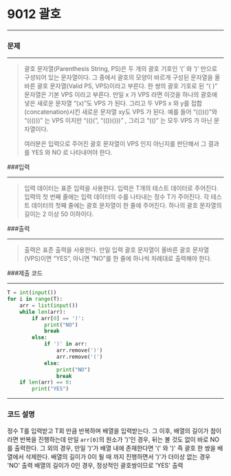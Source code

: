 # 9012 괄호

---

### 문제

---

>괄호 문자열(Parenthesis String, PS)은 두 개의 괄호 기호인 ‘(’ 와 ‘)’ 만으로 구성되어 있는 문자열이다. 그 중에서 괄호의 모양이 바르게 구성된 문자열을 올바른 괄호 문자열(Valid PS, VPS)이라고 부른다. 한 쌍의 괄호 기호로 된 “( )” 문자열은 기본 VPS 이라고 부른다. 만일 x 가 VPS 라면 이것을 하나의 괄호에 넣은 새로운 문자열 “(x)”도 VPS 가 된다. 그리고 두 VPS x 와 y를 접합(concatenation)시킨 새로운 문자열 xy도 VPS 가 된다. 예를 들어 “(())()”와 “((()))” 는 VPS 이지만 “(()(”, “(())()))” , 그리고 “(()” 는 모두 VPS 가 아닌 문자열이다. 
>
>여러분은 입력으로 주어진 괄호 문자열이 VPS 인지 아닌지를 판단해서 그 결과를 YES 와 NO 로 나타내어야 한다. 

###입력

---

>입력 데이터는 표준 입력을 사용한다. 입력은 T개의 테스트 데이터로 주어진다. 입력의 첫 번째 줄에는 입력 데이터의 수를 나타내는 정수 T가 주어진다. 각 테스트 데이터의 첫째 줄에는 괄호 문자열이 한 줄에 주어진다. 하나의 괄호 문자열의 길이는 2 이상 50 이하이다. 

###출력

---

>출력은 표준 출력을 사용한다. 만일 입력 괄호 문자열이 올바른 괄호 문자열(VPS)이면 “YES”, 아니면 “NO”를 한 줄에 하나씩 차례대로 출력해야 한다. 

###제출 코드

---

```python
T = int(input())
for i in range(T):
    arr = list(input())
    while len(arr):
        if arr[0] == ')':
            print("NO")
            break
        else:
            if ')' in arr:
                arr.remove(')')
                arr.remove('(')
            else:
                print("NO")
                break
    if len(arr) == 0:
        print("YES")
```

---

### 코드 설명

정수 T를 입력받고 T회 만큼 반복하며 배열을 입력받는다.
그 이후, 배열의 길이가 참이라면 반복을 진행하는데 만일 `arr[0]`의 원소가 ')'인 경우, 뒤는 볼 것도 없이 바로 NO를 출력한다. 그 외의 경우, 만일 ')'가 배열 내에 존재한다면 '(' 와 ')' 즉 괄호 한 쌍을 배열에서 삭제한다.
배열의 길이가 0이 될 때 까지 진행하면서 ')'가 더이상 없는 경우 'NO' 출력
배열의 길이가 0인 경우, 정상적인 괄호쌍이므로 'YES' 출력

